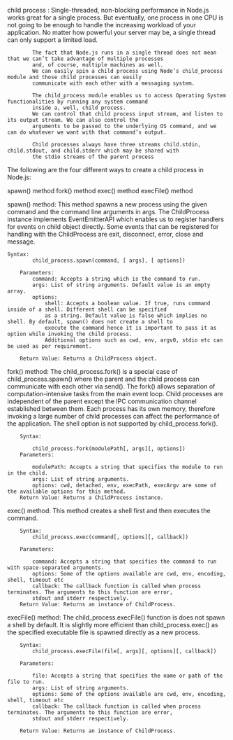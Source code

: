 child process :
            Single-threaded, non-blocking performance in Node.js works great for a single process. But eventually, one 
            process in one CPU is not going to be enough to handle the increasing workload of your application.
            No matter how powerful your server may be, a single thread can only support a limited load.

            The fact that Node.js runs in a single thread does not mean that we can’t take advantage of multiple processes 
            and, of course, multiple machines as well.
            We can easily spin a child process using Node’s child_process module and those child processes can easily 
            communicate with each other with a messaging system.

            The child_process module enables us to access Operating System functionalities by running any system command 
            inside a, well, child process.
            We can control that child process input stream, and listen to its output stream. We can also control the 
            arguments to be passed to the underlying OS command, and we can do whatever we want with that command’s output.
            
            Child processes always have three streams child.stdin, child.stdout, and child.stderr which may be shared with 
            the stdio streams of the parent process

The following are the four different ways to create a child process in Node.js:

spawn() method
fork() method
exec() method
execFile() method

spawn() method: 
            This method spawns a new process using the given command and the command line arguments in args. The 
            ChildProcess instance implements EventEmitterAPI which enables us to register handlers for events on child 
            object directly. Some events that can be registered for handling with the ChildProcess are exit, disconnect, 
            error, close and message.

    Syntax:
            child_process.spawn(command, [ args], [ options])

        Parameters:
            command: Accepts a string which is the command to run.
            args: List of string arguments. Default value is an empty array.
            options:
                shell: Accepts a boolean value. If true, runs command inside of a shell. Different shell can be specified 
                as a string. Default value is false which implies no shell. By default, spawn() does not create a shell to 
                execute the command hence it is important to pass it as option while invoking the child process.
                Additional options such as cwd, env, argv0, stdio etc can be used as per requirement.

        Return Value: Returns a ChildProcess object.

fork() method: 
        The child_process.fork() is a special case of child_process.spawn() where the parent and the child process can 
        communicate with each other via send(). The fork() allows separation of computation-intensive tasks from the main 
        event loop. Child processes are independent of the parent except the IPC communication channel established between 
        them. Each process has its own memory, therefore invoking a large number of child processes can affect the 
        performance of the application. The shell option is not supported by child_process.fork().

        Syntax:

            child_process.fork(modulePath[, args][, options])
        Parameters:

            modulePath: Accepts a string that specifies the module to run in the child.
            args: List of string arguments.
            options: cwd, detached, env, execPath, execArgv are some of the available options for this method.
        Return Value: Returns a ChildProcess instance.


exec() method: 
        This method creates a shell first and then executes the command.

        Syntax:
            child_process.exec(command[, options][, callback])

        Parameters:

            command: Accepts a string that specifies the command to run with space-separated arguments.
            options: Some of the options available are cwd, env, encoding, shell, timeout etc
            callback: The callback function is called when process terminates. The arguments to this function are error, 
            stdout and stderr respectively.
        Return Value: Returns an instance of ChildProcess.


execFile() method: 
        The child_process.execFile() function is does not spawn a shell by default. It is slightly more efficient than 
        child_process.exec() as the specified executable file is spawned directly as a new process.

        Syntax:
            child_process.execFile(file[, args][, options][, callback])

        Parameters:

            file: Accepts a string that specifies the name or path of the file to run.
            args: List of string arguments.
            options: Some of the options available are cwd, env, encoding, shell, timeout etc
            callback: The callback function is called when process terminates. The arguments to this function are error, 
            stdout and stderr respectively.
            
        Return Value: Returns an instance of ChildProcess.